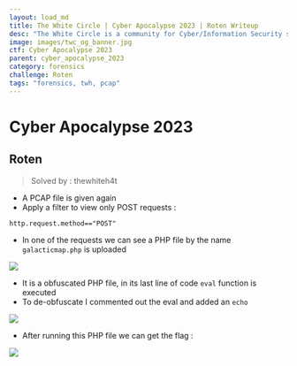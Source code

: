 ```yaml
---
layout: load_md
title: The White Circle | Cyber Apocalypse 2023 | Roten Writeup
desc: "The White Circle is a community for Cyber/Information Security students, enthusiasts and professionals. You can discuss anything related to Security, share your knowledge with others, get help when you need it and proceed further in your journey with amazing people from all over the world."
image: images/twc_og_banner.jpg
ctf: Cyber Apocalypse 2023
parent: cyber_apocalypse_2023
category: forensics
challenge: Roten
tags: "forensics, twh, pcap"
---
```


<h1 class="heading card-title white-text">Cyber Apocalypse 2023</h1>


## Roten
> Solved by : thewhiteh4t


- A PCAP file is given again
- Apply a filter to view only POST requests :

```
http.request.method=="POST"
```

- In one of the requests we can see a PHP file by the name `galacticmap.php` is uploaded


![](https://i.imgur.com/MCqcnwa.png)

- It is a obfuscated PHP file, in its last line of code `eval` function is executed
- To de-obfuscate I commented out the eval and added an `echo`


![](https://i.imgur.com/Y607MYg.png)

- After running this PHP file we can get the flag :


![](https://i.imgur.com/B4RO5aI.png)


